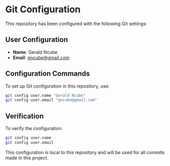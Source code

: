 # Git Configuration

This repository has been configured with the following Git settings:

## User Configuration
- **Name**: Gerald Ncube
- **Email**: gncube@gmail.com

## Configuration Commands
To set up Git configuration in this repository, use:

```bash
git config user.name "Gerald Ncube"
git config user.email "gncube@gmail.com"
```

## Verification
To verify the configuration:

```bash
git config user.name
git config user.email
```

This configuration is local to this repository and will be used for all commits made in this project.